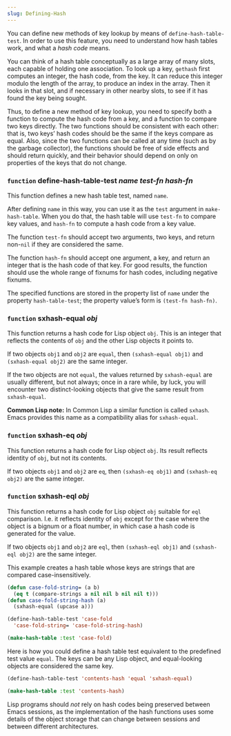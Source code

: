 ```yaml
---
slug: Defining-Hash
---
```


You can define new methods of key lookup by means of `define-hash-table-test`. In order to use this feature, you need to understand how hash tables work, and what a *hash code* means.

You can think of a hash table conceptually as a large array of many slots, each capable of holding one association. To look up a key, `gethash` first computes an integer, the hash code, from the key. It can reduce this integer modulo the length of the array, to produce an index in the array. Then it looks in that slot, and if necessary in other nearby slots, to see if it has found the key being sought.

Thus, to define a new method of key lookup, you need to specify both a function to compute the hash code from a key, and a function to compare two keys directly. The two functions should be consistent with each other: that is, two keys’ hash codes should be the same if the keys compare as equal. Also, since the two functions can be called at any time (such as by the garbage collector), the functions should be free of side effects and should return quickly, and their behavior should depend on only on properties of the keys that do not change.

### <span className="tag function">`function`</span> **define-hash-table-test** *name test-fn hash-fn*

This function defines a new hash table test, named `name`.

After defining `name` in this way, you can use it as the `test` argument in `make-hash-table`. When you do that, the hash table will use `test-fn` to compare key values, and `hash-fn` to compute a hash code from a key value.

The function `test-fn` should accept two arguments, two keys, and return non-`nil` if they are considered the same.

The function `hash-fn` should accept one argument, a key, and return an integer that is the hash code of that key. For good results, the function should use the whole range of fixnums for hash codes, including negative fixnums.

The specified functions are stored in the property list of `name` under the property `hash-table-test`; the property value’s form is `(test-fn hash-fn)`.

### <span className="tag function">`function`</span> **sxhash-equal** *obj*

This function returns a hash code for Lisp object `obj`. This is an integer that reflects the contents of `obj` and the other Lisp objects it points to.

If two objects `obj1` and `obj2` are `equal`, then `(sxhash-equal obj1)` and `(sxhash-equal obj2)` are the same integer.

If the two objects are not `equal`, the values returned by `sxhash-equal` are usually different, but not always; once in a rare while, by luck, you will encounter two distinct-looking objects that give the same result from `sxhash-equal`.

**Common Lisp note:** In Common Lisp a similar function is called `sxhash`. Emacs provides this name as a compatibility alias for `sxhash-equal`.

### <span className="tag function">`function`</span> **sxhash-eq** *obj*

This function returns a hash code for Lisp object `obj`. Its result reflects identity of `obj`, but not its contents.

If two objects `obj1` and `obj2` are `eq`, then `(sxhash-eq obj1)` and `(sxhash-eq obj2)` are the same integer.

### <span className="tag function">`function`</span> **sxhash-eql** *obj*

This function returns a hash code for Lisp object `obj` suitable for `eql` comparison. I.e. it reflects identity of `obj` except for the case where the object is a bignum or a float number, in which case a hash code is generated for the value.

If two objects `obj1` and `obj2` are `eql`, then `(sxhash-eql obj1)` and `(sxhash-eql obj2)` are the same integer.

This example creates a hash table whose keys are strings that are compared case-insensitively.

```lisp
(defun case-fold-string= (a b)
  (eq t (compare-strings a nil nil b nil nil t)))
(defun case-fold-string-hash (a)
  (sxhash-equal (upcase a)))

(define-hash-table-test 'case-fold
  'case-fold-string= 'case-fold-string-hash)

(make-hash-table :test 'case-fold)
```

Here is how you could define a hash table test equivalent to the predefined test value `equal`. The keys can be any Lisp object, and equal-looking objects are considered the same key.

```lisp
(define-hash-table-test 'contents-hash 'equal 'sxhash-equal)

(make-hash-table :test 'contents-hash)
```

Lisp programs should *not* rely on hash codes being preserved between Emacs sessions, as the implementation of the hash functions uses some details of the object storage that can change between sessions and between different architectures.

